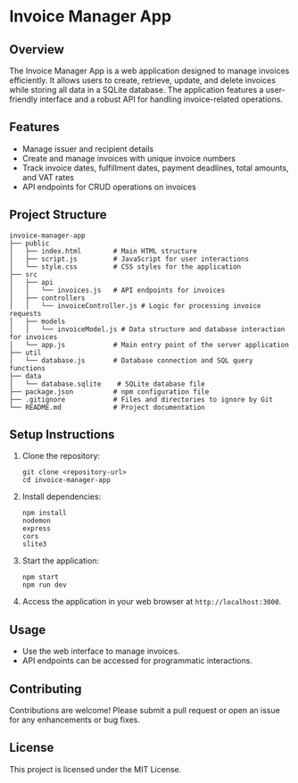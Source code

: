 # Invoice Manager App

## Overview
The Invoice Manager App is a web application designed to manage invoices efficiently. It allows users to create, retrieve, update, and delete invoices while storing all data in a SQLite database. The application features a user-friendly interface and a robust API for handling invoice-related operations.

## Features
- Manage issuer and recipient details
- Create and manage invoices with unique invoice numbers
- Track invoice dates, fulfillment dates, payment deadlines, total amounts, and VAT rates
- API endpoints for CRUD operations on invoices

## Project Structure
```
invoice-manager-app
├── public
│   ├── index.html        # Main HTML structure
│   ├── script.js         # JavaScript for user interactions
│   └── style.css         # CSS styles for the application
├── src
│   ├── api
│   │   └── invoices.js   # API endpoints for invoices
│   ├── controllers
│   │   └── invoiceController.js # Logic for processing invoice requests
│   ├── models
│   │   └── invoiceModel.js # Data structure and database interaction for invoices
│   └── app.js            # Main entry point of the server application
├── util
│   └── database.js       # Database connection and SQL query functions
├── data
│   └── database.sqlite    # SQLite database file
├── package.json          # npm configuration file
├── .gitignore            # Files and directories to ignore by Git
└── README.md             # Project documentation
```

## Setup Instructions
1. Clone the repository:
   ```
   git clone <repository-url>
   cd invoice-manager-app
   ```

2. Install dependencies:
   ```
   npm install
   nodemon
   express
   cors
   slite3

3. Start the application:
   ```
   npm start
   npm run dev

4. Access the application in your web browser at `http://localhost:3000`.

## Usage
- Use the web interface to manage invoices.
- API endpoints can be accessed for programmatic interactions.

## Contributing
Contributions are welcome! Please submit a pull request or open an issue for any enhancements or bug fixes.

## License
This project is licensed under the MIT License.